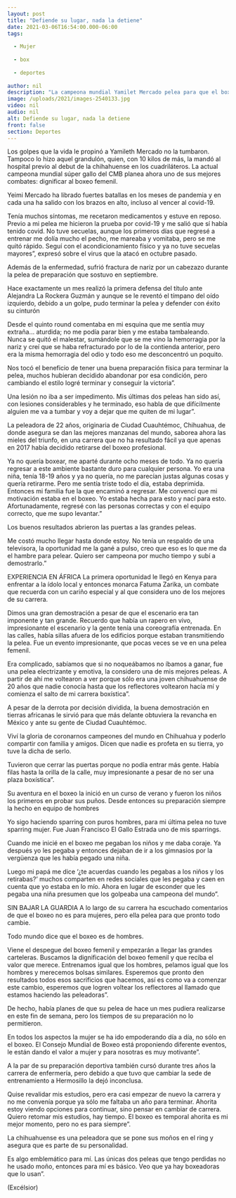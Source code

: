 ```yaml
---
layout: post
title: "Defiende su lugar, nada la detiene"
date: 2021-03-06T16:54:00.000-06:00
tags:
  
  - Mujer
  
  - box
  
  - deportes
  
author: nil
description: "La campeona mundial Yamilet Mercado pelea para que el boxeo femenil sea valorado como se merece"
image: /uploads/2021/images-2540133.jpg
video: nil
audio: nil
alt: Defiende su lugar, nada la detiene
front: false
section: Deportes
---
```


Los golpes que la vida le propinó a Yamileth Mercado no la tumbaron. Tampoco lo hizo aquel grandulón, quien, con 10 kilos de más, la mandó al hospital previo al debut de la chihahuense en los cuadriláteros. La actual campeona mundial súper gallo del CMB planea ahora uno de sus mejores combates: dignificar al boxeo femenil.  

Yeimi Mercado ha librado fuertes batallas en los meses de pandemia y en cada una ha salido con los brazos en alto, incluso al vencer al covid-19.

Tenía muchos síntomas, me recetaron medicamentos y estuve en reposo. Previo a mi pelea me hicieron la prueba por covid-19 y me salió que sí había tenido covid. No tuve secuelas, aunque los primeros días que regresé a entrenar me dolía mucho el pecho, me mareaba y vomitaba, pero se me quitó rápido. Seguí con el acondicionamiento físico y ya no tuve secuelas mayores”, expresó sobre el virus que la atacó en octubre pasado.

Además de la enfermedad, sufrió fractura de nariz por un cabezazo durante la pelea de preparación que sostuvo en septiembre.

Hace exactamente un mes realizó la primera defensa del título ante Alejandra La Rockera Guzmán y aunque se le reventó el tímpano del oído izquierdo, debido a un golpe, pudo terminar la pelea y defender con éxito su cinturón

Desde el quinto round comentaba en mi esquina que me sentía muy extraña... aturdida; no me podía parar bien y me estaba tambaleando. Nunca se quitó el malestar, sumándole que se me vino la hemorragia por la nariz y creí que se haba refracturado por lo de la contienda anterior, pero era la misma hemorragia del odio y todo eso me desconcentró un poquito.

Nos tocó el beneficio de tener una buena preparación física para terminar la pelea, muchos hubieran decidido abandonar por esa condición, pero cambiando el estilo logré terminar y conseguir la victoria”.

Una lesión no iba a ser impedimento. Mis últimas dos peleas han sido así, con lesiones considerables y he terminado, eso habla de que difícilmente alguien me va a tumbar y voy a dejar que me quiten de mi lugar”.

La peleadora de 22 años, originaria de Ciudad Cuauhtémoc, Chihuahua, de donde asegura se dan las mejores manzanas del mundo, saborea ahora las mieles del triunfo, en una carrera que no ha resultado fácil ya que apenas en 2017 había decidido retirarse del boxeo profesional.

Ya no quería boxear, me aparté durante ocho meses de todo. Ya no quería regresar a este ambiente bastante duro para cualquier persona. Yo era una niña, tenía 18-19 años y ya no quería, no me parecían justas algunas cosas y quería retirarme. Pero me sentía triste todo el día, estaba deprimida. Entonces mi familia fue la que encaminó a regresar. Me convencí que mi motivación estaba en el boxeo. Yo estaba hecha para esto y nací para esto. Afortunadamente, regresé con las personas correctas y con el equipo correcto, que me supo levantar.”

Los buenos resultados abrieron las puertas a las grandes peleas.

Me costó mucho llegar hasta donde estoy. No tenía un respaldo de una televisora, la oportunidad me la gané a pulso, creo que eso es lo que me da el hambre para pelear. Quiero ser campeona por mucho tiempo y subí a demostrarlo.”

EXPERIENCIA EN ÁFRICA
La primera oportunidad le llegó en Kenya para enfrentar a la ídolo local y entonces monarca Fatuma Zarika, un combate que recuerda con un cariño especial y al que considera uno de los mejores de su carrera.

Dimos una gran demostración a pesar de que el escenario era tan imponente y tan grande. Recuerdo que había un rapero en vivo, impresionante el escenario y la gente tenía una coreografía entrenada. En las calles, había sillas afuera de los edificios porque estaban transmitiendo la pelea. Fue un evento impresionante, que pocas veces se ve en una pelea femenil.

Era complicado, sabíamos que si no noqueábamos no íbamos a ganar, fue una pelea electrizante y emotiva, la considero una de mis mejores peleas. A partir de ahí me voltearon a ver porque sólo era una joven chihuahuense de 20 años que nadie conocía hasta que los reflectores voltearon hacía mí y comienza el salto de mi carrera boxística”.

A pesar de la derrota por decisión dividida, la buena demostración en tierras africanas le sirvió para que más delante obtuviera la revancha en México y ante su gente de Ciudad Cuauhtémoc.

Viví la gloria de coronarnos campeones del mundo en Chihuahua y poderlo compartir con familia y amigos. Dicen que nadie es profeta en su tierra, yo tuve la dicha de serlo.

Tuvieron que cerrar las puertas porque no podía entrar más gente. Había filas hasta la orilla de la calle, muy impresionante a pesar de no ser una plaza boxística”.

Su aventura en el boxeo la inició en un curso de verano y fueron los niños los primeros en probar sus puños. Desde entonces su preparación siempre la hecho en equipo de hombres

Yo sigo haciendo sparring con puros hombres, para mi última pelea no tuve sparring mujer. Fue Juan Francisco El Gallo Estrada uno de mis sparrings.

Cuando me inicié en el boxeo me pegaban los niños y me daba coraje. Ya después yo les pegaba y entonces dejaban de ir a los gimnasios por la vergüenza que les había pegado una niña.

Luego mi papá me dice ‘¿te acuerdas cuando les pegabas a los niños y los retirabas?’ muchos comparten en redes sociales que les pegaba y caen en cuenta que yo estaba en lo mío. Ahora en lugar de esconder que les pegaba una niña presumen que los golpeaba una campeona del mundo”.

 

SIN BAJAR LA GUARDIA
A lo largo de su carrera ha escuchado comentarios de que el boxeo no es para mujeres, pero ella pelea para que pronto todo cambie.

Todo mundo dice que el boxeo es de hombres.

Viene el despegue del boxeo femenil y empezarán a llegar las grandes carteleras. Buscamos la dignificación del boxeo femenil y que reciba el valor que merece. Entrenamos igual que los hombres, pelamos igual que los hombres y merecemos bolsas similares. Esperemos que pronto den resultados todos esos sacrificios que hacemos, así es como va a comenzar este cambio, esperemos que logren voltear los reflectores al llamado que estamos haciendo las peleadoras”.

De hecho, había planes de que su pelea de hace un mes pudiera realizarse en este fin de semana, pero los tiempos de su preparación no lo permitieron.

En todos los aspectos la mujer se ha ido empoderando día a día, no sólo en el boxeo. El Consejo Mundial de Boxeo está proponiendo diferente eventos, le están dando el valor a mujer y para nosotras es muy motivante”.

A la par de su preparación deportiva también cursó durante tres años la carrera de enfermería, pero debido a que tuvo que cambiar la sede de entrenamiento a Hermosillo la dejó inconclusa.

Quise revalidar mis estudios, pero era casi empezar de nuevo la carrera y no me convenía porque ya sólo me faltaba un año para terminar. Ahorita estoy viendo opciones para continuar, sino pensar en cambiar de carrera. Quiero retomar mis estudios, hay tiempo. El boxeo es temporal ahorita es mi mejor momento, pero no es para siempre”.

La chihuahuense es una peleadora que se pone sus moños en el ring y asegura que es parte de su personalidad. 

Es algo emblemático para mí. Las únicas dos peleas que tengo perdidas no he usado moño, entonces para mí es básico. Veo que ya hay boxeadoras que lo usan”.

(Excélsior)